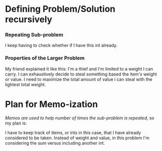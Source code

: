 # Defining Problem/Solution recursively

### Repeating Sub-problem
I keep having to check whether if I have this int
already.

### Properties of the Larger Problem
My friend explained it like this: I'm a thief and I'm limited to a 
weight I can carry. I can exhaustively decide to steal something 
based the item's weight or value. I need to maximize the total amount
of value i can steal with the lightest total weight.

# Plan for Memo-ization
*Memos are used to help number of times the sub-problem is repeated*, so my plan is:

I have to keep track of items, or ints in this case, that I have already
considered to be taken.  Instead of weight and value, in this problem I'm considering
the sum versus including another int.
